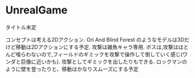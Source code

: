 # UnrealGame
タイトル未定

コンセプトは考える2Dアクション.
Ori And Blind Forest のようなモデルは3Dだけど移動は2Dアクションにする予定.
攻撃は雑魚キャラ専用.
ボスは,攻撃はほとんど喰らわないので,フィールドのギミックを攻撃で操作して倒していく感じ(ワンダと巨像に近いかも).
攻撃としてギミックを出したりもできる. ロックマンのように壁を登ったりと、移動はかなりスムーズにする予定
